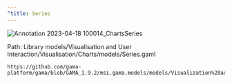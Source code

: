 ```yaml
---
^title: Series
---
```


![Annotation 2023-04-18 100014_ChartsSeries](https://user-images.githubusercontent.com/4437331/232711577-f978060e-9046-433e-83e2-1f7b2ef5ab5a.png)

Path: Library models/Visualisation and User Interaction/Visualisation/Charts/models/Series.gaml

```gaml reference
https://github.com/gama-platform/gama/blob/GAMA_1.9.2/msi.gama.models/models/Visualization%20and%20User%20Interaction/Visualization/Charts/models/Series.gaml
```